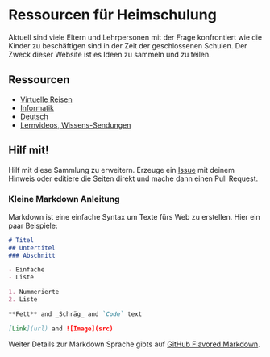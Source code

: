 # Ressourcen für Heimschulung

Aktuell sind viele Eltern und Lehrpersonen mit der Frage konfrontiert wie die Kinder zu beschäftigen sind in der Zeit der geschlossenen Schulen. Der Zweck dieser Website ist es Ideen zu sammeln und zu teilen. 

## Ressourcen

* [Virtuelle Reisen](reisen.md)
* [Informatik](programmieren.md)
* [Deutsch](deutsch.md)
* [Lernvideos, Wissens-Sendungen](videos.md)

## Hilf mit!

Hilf mit diese Sammlung zu erweitern. Erzeuge ein [Issue](https://github.com/heimschulung/heimschulung.github.io/issues/new/choose) mit deinem Hinweis oder editiere die Seiten direkt und mache dann einen Pull Request.

### Kleine Markdown Anleitung

Markdown ist eine einfache Syntax um Texte fürs Web zu erstellen. Hier ein paar Beispiele:

```markdown
# Titel
## Untertitel
### Abschnitt

- Einfache
- Liste

1. Nummerierte
2. Liste

**Fett** and _Schräg_ and `Code` text

[Link](url) and ![Image](src)
```

Weiter Details zur Markdown Sprache gibts auf [GitHub Flavored Markdown](https://guides.github.com/features/mastering-markdown/).
